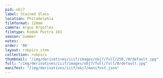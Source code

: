 ```yaml
---
pid: obj7
label: Stained Glass
location: Philadelphia
filmformat: 120mm
camera: Argus Argoflex
filmtype: Kodak Portra 161
season: Summer
notes: 
order: '06'
layout: robpics_item
collection: robpics
thumbnail: "/img/derivatives/iiif/images/obj7/full/250,/0/default.jpg"
full: "/img/derivatives/iiif/images/obj7/full/full/0/default.jpg"
manifest: "/img/derivatives/iiif/obj7/manifest.json"
---
```

